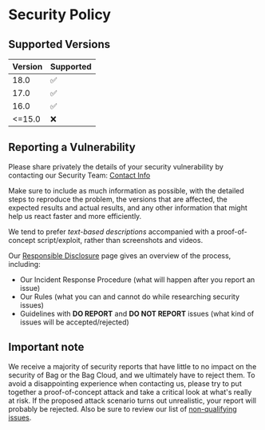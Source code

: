# Security Policy

## Supported Versions

| Version | Supported          |
| ------- | ------------------ |
| 18.0    | :white_check_mark: |
| 17.0    | :white_check_mark: |
| 16.0    | :white_check_mark: |
| <=15.0  | :x:                |

## Reporting a Vulnerability

Please share privately the details of your security vulnerability by contacting our Security Team:
[Contact Info](https://www.bag.com/security-report)

Make sure to include as much information as possible, with the detailed steps to reproduce the problem,
the versions that are affected, the expected results and actual results, and any other information that
might help us react faster and more efficiently.

We tend to prefer _text-based descriptions_ accompanied with a proof-of-concept script/exploit, rather
than screenshots and videos.

Our [Responsible Disclosure](https://www.bag.com/security-report) page gives an overview of the
process, including:

 - Our Incident Response Procedure (what will happen after you report an issue)
 - Our Rules (what you can and cannot do while researching security issues)
 - Guidelines with **DO REPORT** and **DO NOT REPORT** issues
   (what kind of issues will be accepted/rejected)


## Important note

We receive a majority of security reports that have little to no impact on the security of Bag or
the Bag Cloud, and we ultimately have to reject them. To avoid a disappointing experience when
contacting us, please try to put together a proof-of-concept attack and take a critical look at
what's really at risk.
If the proposed attack scenario turns out unrealistic, your report will probably be rejected.
Also be sure to review our list of [non-qualifying issues](https://www.bag.com/security-report#what).
